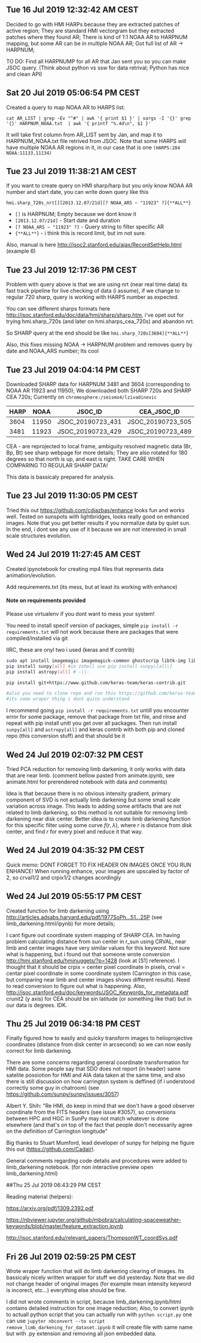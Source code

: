 

## Tue 16 Jul 2019 12:32:42 AM CEST
Decided to go with HMI HARPs because they are extracted patches of active region; They are standard HMI vectorgram but they extracted patches where they found AR;
There is kind of 1:1 NOAA AR to HARPNUM mapping, but some AR can be in multiple NOAA AR; Got full list of AR -> HARPNUM;

TO DO: Find all HARPNUMP for all AR that Jan sent you so you can make JSOC query. (Think about python vs ssw for data retrival; Python has nice and clean API)

## Sat 20 Jul 2019 05:06:54 PM CEST

Created a query to map NOAA AR to HARPS list:
```
cat AR_LIST | grep -Ev "^#" | awk '{ print $1 }' | xargs -I '{}' grep '{}' HARPNUM_NOAA.txt  | awk '{ printf "%.4d\n", $1 }'
```

It will take first column from AR_LIST sent by Jan, and map it to HARPNUM_NOAA.txt file retrived from JSOC.
Note that some HARPS will have multiple NOAA AR regions in it, in our case that is one `(HARPS:284  NOAA:11133,11134)`

## Tue 23 Jul 2019 11:38:21 AM CEST

If you want to create query on HMI sharp/harp but you only know NOAA AR number and start date, you can write down query like this 

```hmi.sharp_720s_nrt[][2013.12.07/21d][? NOAA_ARS ~ "11923" ?]{**ALL**}```

- `[]` is HARPNUM; Empty because we dont know it
- `[2013.12.07/21d]` - Start date and duration
- `[? NOAA_ARS ~ "11923" ?]` - Query string to filter specific AR
- `{**ALL**}` - i think this is record limit, but im not sure.


Also, manual is here http://jsoc2.stanford.edu/ajax/RecordSetHelp.html (example 6)



## Tue 23 Jul 2019 12:17:36 PM CEST

Problem with query above is that we are using nrt (near real time data) its fast track pipeline for live checking of data (i assume), if we change to regular 720 sharp, query is working with HARPS number as expected.

You can see different sharps formats here http://jsoc.stanford.edu/doc/data/hmi/sharp/sharp.htm, i've opet out for trying hmi.sharp_720s (and later on hmi.sharps_cea_720s) and abandon nrt.

So SHARP query at the end should be like ```hmi.sharp_720s[3604]{**ALL**}```

Also, this fixes missing NOAA -> HARPNUM problem and removes query by date and NOAA_ARS number; Its cool

## Tue 23 Jul 2019 04:04:14 PM CEST

Downloaded SHARP data for HARPNUM 3481 and 3604 (corresponding to NOAA AR 11923 and 11950); We downloaded both SHARP 720s and SHARP CEA 720s; Currently on `chromosphere:/seismo4/lzivadinovic`

| HARP |  NOAA  | JSOC_ID           | CEA_JSOC_ID      |
| -----|--------|-------------------|------------------|
| 3604 |  11950 | JSOC_20190723_431 | JSOC_20190723_505| 
| 3481 |  11923 | JSOC_20190723_429 | JSOC_20190723_489|

CEA - are reprojected to local frame, ambiguity resolved magnetic data (Br, Bp, Bt) see sharp webpage for more details; They are also rotated for 180 degrees so that north is up, and east is right. TAKE CARE WHEN COMPARING TO REGULAR SHARP DATA!

This data is bassicaly prepared for analysis.

## Tue 23 Jul 2019 11:30:05 PM CEST

Tried this out https://github.com/cdiazbas/enhance looks fun and works well. Tested on sunspots with lightbridges, looks really good on enhanced images. Note that you get better results if you normalize data by quiet sun. In the end, i dont see any use of it because we are not interested in small scale structures evolution.

## Wed 24 Jul 2019 11:27:45 AM CEST

Created ipynotebook for creating mp4 files that represents data animation/evolution. 

Add requirements.txt (its mess, but at least its working with enhance)

#### Note on requirements provided 

Please use virtualenv if you dont want to mess your system!

You need to install specif version of packages, simple `pip install -r requirements.txt` will not work because there are packages that were compiled/installed via git

IIRC, these are onyl two i used (keras and tf contrib)

```bash
sudo apt install imagemagic imagemagick-common ghostscrip libtk-img libtk8.6 libcfitsio
pip install sunpy[all] #in zshell use pip install sunpy\[all\]
pip install astropy[all] # -||-

pip install git+https://www.github.com/keras-team/keras-contrib.git

#also you need to clone repo and run this https://github.com/keras-team/keras-contrib#install-keras_contrib-for-tensorflowkeras
#its some wraper thing i dont quite understand
```

I recommend going `pip install -r requirements.txt` untill you encounter error for some package, remove that package from txt file, and rinse and repeat with pip install unitl you get over all packages. Then run install `sunpy[all]` and `astropy[all]` and keras contrib with both pip and cloned repo (this conversion stuff) and that should be it



## Wed 24 Jul 2019 02:07:32 PM CEST

Tried PCA reduction for removing limb darkening, it only works with data that are near limb. (comment bellow pasted from animate.ipynb, see animate.html for prerendered notebook with data and comments)

Idea is that because there is no obvious intensity gradient, primary component of SVD is not actually limb darkening but some small scale variation across image. This leads to adding some artifacts that are not related to limb darkening, so this method is not suitable for removing limb darkening near disk center. Better idea is to create limb darkening function for this specific filter using some curve $f(r,\lambda)$, where $r$ is distance from disk center, and find $r$ for every pixel and reduce it that way.



## Wed 24 Jul 2019 04:35:32 PM CEST

Quick memo: DONT FORGET TO FIX HEADER ON IMAGES ONCE YOU RUN ENHANCE! When running enhance, your images are upscaled by factor of 2, so crval1/2 and crpix1/2 changes acordingly

## Wed 24 Jul 2019 05:55:17 PM CEST

Created function for limb darkening using http://articles.adsabs.harvard.edu/pdf/1977SoPh...51...25P (see limb_darkening.html/ipynb) for more details;

I cant figure out coordinate system mapping of SHARP CEA. Im having problem calculating distance from sun center in r_sun using CRVAL, near limb and center images have very similar values for this keyword. Not sure what is happening, but i found out that someone wrote conversion http://hmi.stanford.edu/hminuggets/?p=1428 (look at [S1] reference). I thought that it should be crpix = center pixel coordinate in pixels, crval = centar pixel coordinate in some coordinate system (Carrington in this case, but comparing near limb and center images shows different results). Need to read conversion to figure out what is happening. Also, http://jsoc.stanford.edu/doc/keywords/JSOC_Keywords_for_metadata.pdf crunit2 (y axis) for CEA should be sin latitude (or something like that) but in our data is degrees. IDK.


## Thu 25 Jul 2019 06:34:18 PM CEST

Finally figured how to easily and quicky transform images to helioprojective coordinates (distance from disk center in arcsecond) so we can now easily correct for limb darkening.

There are some concerns regarding general coordinate transformation for HMI data. Some people say that SDO does not report (in header) same satelite possiotion for HMI and AIA data taken at the same time, and also there is still discussion on how carrington system is deffined (if i understood correctly some guy in chatroom) (see https://github.com/sunpy/sunpy/issues/3057) 

Albert Y. Shih:
"Re HMI, do keep in mind that we don't have a good observer coordinate from the FITS headers (see  issue #3057), so conversions between HPC and HGC in SunPy may not match whatever is done elsewhere (and that's on top of the fact that people don't necessarily agree on the definition of Carrington longitude"

Big thanks to Stuart Mumford, lead developer of sunpy for helping me figure this out (https://github.com/Cadair).

General comments regarding code detalis and procedures were added to limb_darkening notebook. (for non interactive preview open limb_darkening.html)


##Thu 25 Jul 2019 06:43:29 PM CEST

Reading material (helpers):

https://arxiv.org/pdf/1309.2392.pdf

https://nbviewer.jupyter.org/github/mbobra/calculating-spaceweather-keywords/blob/master/feature_extraction.ipynb

http://jsoc.stanford.edu/relevant_papers/ThompsonWT_coordSys.pdf


## Fri 26 Jul 2019 02:59:25 PM CEST

Wrote wraper function that will do limb darkening clearing of images. Its bassicaly nicely written wrapper for stuff we did yesterday. Note that we did not change header of original images (for example mean intensity keyword is incorect, etc...) everything else should be fine.

I did not wrote comments in script, because limb_darkening.ipynb/html contains detailed instruction for one image reduction; Also, to convert ipynb to actuall python script that you can actually run with `python script.py` one can use `jupyter nbconvert --to script remove_limb_darkening_for_dataset.ipynb` it will create file with same name but with .py extension and removing all json embedded data.
